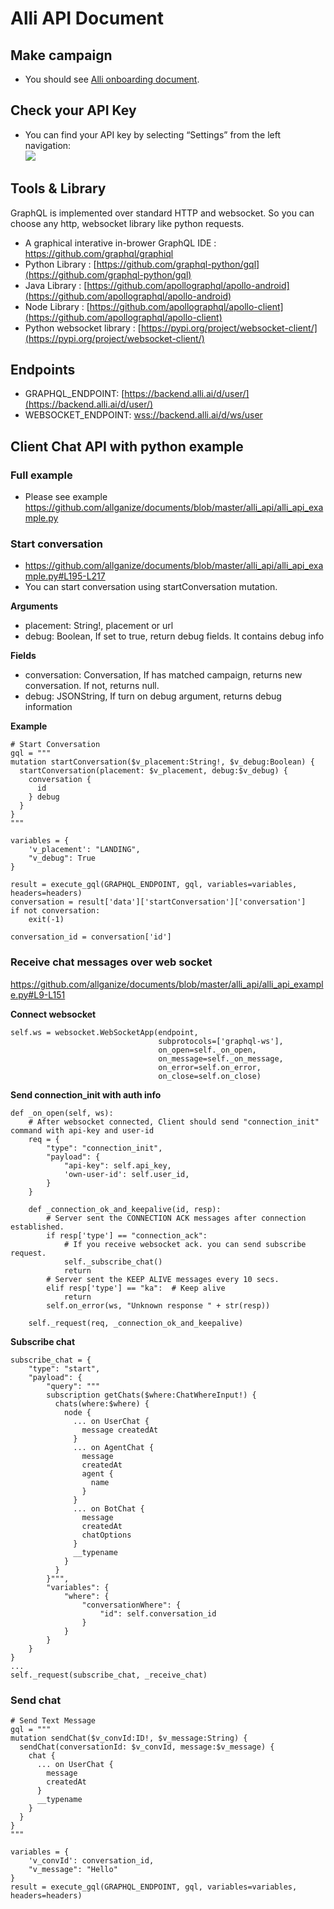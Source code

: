 # Alli API Document


## Make campaign
-   You should see [Alli onboarding document](https://docs.google.com/document/d/1mfgtknMbnzDL6sKBKDOtWC0cnHwX59NT5nqWISqQZCE/edit#heading=h.ubhpu5uvlrg1).

## Check your API Key
- You can find your API key by selecting “Settings” from the left navigation:  
![](https://lh5.googleusercontent.com/oMS8pHElzfdZF_mRKTYJIFXdrnpPtsRaxVWedewbZtwyaHXt1SobBjMRArV8bb2IcyUv5WVzuGViFSw80G41PEyldmPUBdgzIISW_QEU4gq__CA1n52ccIigQhyIouhyQ2siqs1_)

## Tools & Library
GraphQL is implemented over standard HTTP and websocket. So you can choose any http, websocket library like python requests.

- A graphical interative in-brower GraphQL IDE : [https://github.com/graphql/graphiql  
](https://github.com/graphql/graphiql)
-   Python Library : [https://github.com/graphql-python/gql](https://github.com/graphql-python/gql)
-   Java Library : [https://github.com/apollographql/apollo-android](https://github.com/apollographql/apollo-android)
-   Node Library : [https://github.com/apollographql/apollo-client](https://github.com/apollographql/apollo-client)
-   Python websocket library : [https://pypi.org/project/websocket-client/](https://pypi.org/project/websocket-client/)

## Endpoints
-   GRAPHQL_ENDPOINT: [https://backend.alli.ai/d/user/](https://backend.alli.ai/d/user/)
- WEBSOCKET_ENDPOINT: [wss://backend.alli.ai/d/ws/user](wss://backend.alli.ai/d/ws/user)

## Client Chat API with python example
### Full example
- Please see example https://github.com/allganize/documents/blob/master/alli_api/alli_api_example.py

### Start conversation
- https://github.com/allganize/documents/blob/master/alli_api/alli_api_example.py#L195-L217
- You can start conversation using startConversation mutation. 

**Arguments**
- placement: String!, placement or url
- debug: Boolean, If set to true, return debug fields. It contains debug info

**Fields**
- conversation: Conversation, If has matched campaign, returns new conversation. If not, returns null.
- debug: JSONString, If turn on debug argument, returns debug information

**Example**

```
# Start Conversation  
gql = """  
mutation startConversation($v_placement:String!, $v_debug:Boolean) {  
  startConversation(placement: $v_placement, debug:$v_debug) { 
    conversation { 
      id 
    } debug 
  }
}  
"""  
  
variables = {  
    'v_placement': "LANDING",  
    "v_debug": True  
}  
  
result = execute_gql(GRAPHQL_ENDPOINT, gql, variables=variables, headers=headers)  
conversation = result['data']['startConversation']['conversation']  
if not conversation:  
    exit(-1)
  
conversation_id = conversation['id']
```
### Receive chat messages over web socket
https://github.com/allganize/documents/blob/master/alli_api/alli_api_example.py#L9-L151

**Connect websocket**
```
self.ws = websocket.WebSocketApp(endpoint,  
                                 subprotocols=['graphql-ws'],  
                                 on_open=self._on_open,  
                                 on_message=self._on_message,  
                                 on_error=self.on_error,  
                                 on_close=self.on_close)
```

**Send connection_init with auth info**
```
def _on_open(self, ws):  
    # After websocket connected, Client should send "connection_init" command with api-key and user-id  
    req = {  
        "type": "connection_init",  
        "payload": {  
            "api-key": self.api_key,  
            'own-user-id': self.user_id,  
        }  
    }  
  
    def _connection_ok_and_keepalive(id, resp):  
        # Server sent the CONNECTION ACK messages after connection established.  
        if resp['type'] == "connection_ack":  
            # If you receive websocket ack. you can send subscribe request.  
            self._subscribe_chat()  
            return  
        # Server sent the KEEP ALIVE messages every 10 secs.  
        elif resp['type'] == "ka":  # Keep alive  
            return  
        self.on_error(ws, "Unknown response " + str(resp))  
  
    self._request(req, _connection_ok_and_keepalive)
``` 
**Subscribe chat**
```
subscribe_chat = {  
    "type": "start",  
    "payload": {  
        "query": """  
        subscription getChats($where:ChatWhereInput!) {       
          chats(where:$where) { 
            node { 
              ... on UserChat { 
                message createdAt 
              } 
              ... on AgentChat { 
                message 
                createdAt 
                agent { 
                  name 
                } 
              } 
              ... on BotChat { 
                message 
                createdAt 
                chatOptions 
              } 
              __typename 
            } 
          } 
        }""",  
        "variables": {  
            "where": {  
                "conversationWhere": {  
                    "id": self.conversation_id  
                }  
            }  
        }  
    }  
}
...
self._request(subscribe_chat, _receive_chat)
```
### Send chat
```
# Send Text Message  
gql = """  
mutation sendChat($v_convId:ID!, $v_message:String) {  
  sendChat(conversationId: $v_convId, message:$v_message) { 
    chat { 
      ... on UserChat { 
        message 
        createdAt 
      } 
      __typename 
    } 
  }
}  
"""  

variables = {  
    'v_convId': conversation_id,  
    "v_message": "Hello"  
}  
result = execute_gql(GRAPHQL_ENDPOINT, gql, variables=variables, headers=headers)
```
